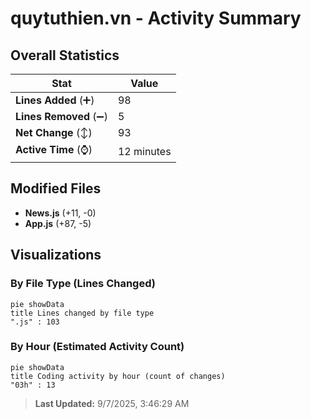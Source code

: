 # quytuthien.vn - Activity Summary 

## Overall Statistics

| Stat                   | Value                                                             |
| ---------------------- | ----------------------------------------------------------------- |
| **Lines Added** (➕)   | 98                                          |
| **Lines Removed** (➖) | 5                                        |
| **Net Change** (↕)    | 93                |
| **Active Time** (⌚)   | 12 minutes |


## Modified Files
- **News.js** (+11, -0)
- **App.js** (+87, -5)

## Visualizations

### By File Type (Lines Changed)

```mermaid
pie showData
title Lines changed by file type
".js" : 103
```

### By Hour (Estimated Activity Count)

```mermaid
pie showData
title Coding activity by hour (count of changes)
"03h" : 13
```


> **Last Updated:** 9/7/2025, 3:46:29 AM
